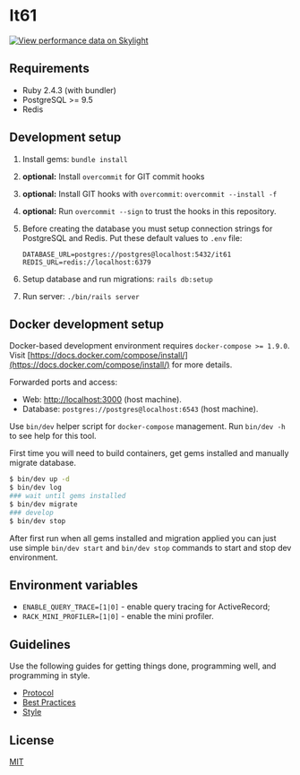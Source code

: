 # It61

[![View performance data on Skylight](https://badges.skylight.io/status/9ACn286v2ne4.svg)](https://oss.skylight.io/app/applications/9ACn286v2ne4)

## Requirements

- Ruby 2.4.3 (with bundler)
- PostgreSQL >= 9.5
- Redis

## Development setup

1. Install gems: `bundle install`
2. **optional:** Install `overcommit` for GIT commit hooks
3. **optional:** Install GIT hooks with `overcommit`: `overcommit --install -f`
4. **optional:** Run `overcommit --sign` to trust the hooks in this repository.
5. Before creating the database you must setup connection strings for PostgreSQL and Redis. Put these default values to `.env` file:

    ```
    DATABASE_URL=postgres://postgres@localhost:5432/it61
    REDIS_URL=redis://localhost:6379
    ```

6. Setup database and run migrations: `rails db:setup`
7. Run server: `./bin/rails server`

## Docker development setup

Docker-based development environment requires `docker-compose >= 1.9.0`.
Visit [https://docs.docker.com/compose/install/](https://docs.docker.com/compose/install/) for more details.

Forwarded ports and access:

* Web: [http://localhost:3000](http://localhost:3000) (host machine).
* Database: `postgres://postgres@localhost:6543` (host machine).

Use `bin/dev` helper script for `docker-compose` management. Run `bin/dev -h` to see help for this tool.

First time you will need to build containers, get gems installed and manually migrate database.

```bash
$ bin/dev up -d
$ bin/dev log
### wait until gems installed
$ bin/dev migrate
### develop
$ bin/dev stop
```

After first run when all gems installed and migration applied you can just use simple `bin/dev start`
and `bin/dev stop` commands to start and stop dev environment.

## Environment variables

* `ENABLE_QUERY_TRACE=[1|0]` - enable query tracing for ActiveRecord;
* `RACK_MINI_PROFILER=[1|0]` - enable the mini profiler.

## Guidelines

Use the following guides for getting things done, programming well, and
programming in style.

* [Protocol](http://github.com/thoughtbot/guides/blob/master/protocol)
* [Best Practices](http://github.com/thoughtbot/guides/blob/master/best-practices)
* [Style](http://github.com/thoughtbot/guides/blob/master/style)

## License

[MIT](https://github.com/IT61/it61-rails/blob/master/LICENSE)
